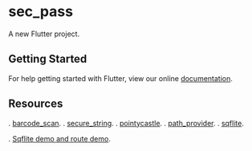 # sec_pass

A new Flutter project.

## Getting Started

For help getting started with Flutter, view our online
[documentation](https://flutter.io/).


## Resources

. [barcode_scan](https://pub.dartlang.org/packages/barcode_scan).
. [secure_string](https://pub.dartlang.org/packages/secure_string).
. [pointycastle](https://pub.dartlang.org/packages/pointycastle).
. [path_provider](https://pub.dartlang.org/packages/path_provider).
. [sqflite](https://pub.dartlang.org/packages/sqflite).

. [Sqflite demo and route demo](https://github.com/iampawan/Flutter-Sqflite-MVP).
